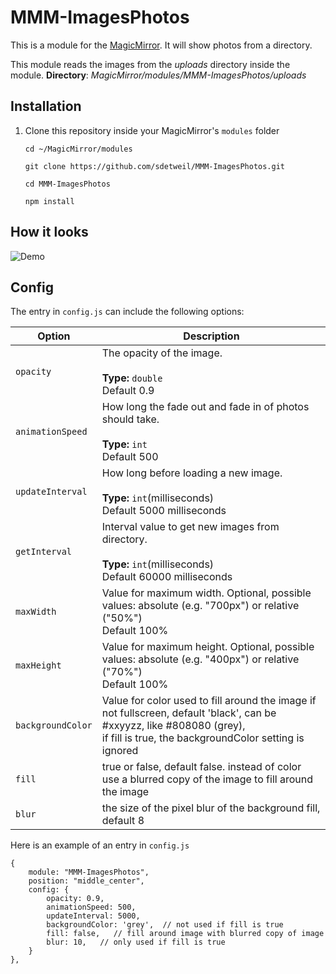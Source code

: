 # MMM-ImagesPhotos
This is a module for the [MagicMirror](https://github.com/MichMich/MagicMirror). It will show photos from a directory.

This module reads the images from the *uploads* directory inside the module.
**Directory**: *MagicMirror/modules/MMM-ImagesPhotos/uploads*


## Installation
1. Clone this repository inside your MagicMirror's `modules` folder

   `cd ~/MagicMirror/modules`

   `git clone https://github.com/sdetweil/MMM-ImagesPhotos.git`

   `cd MMM-ImagesPhotos`

   `npm install`

## How it looks
![Demo](.github/animate.gif)

## Config
The entry in `config.js` can include the following options:


| Option             | Description
|--------------------|-----------
| `opacity`          | The opacity of the image.<br><br>**Type:** `double`<br>Default 0.9
| `animationSpeed`   | How long the fade out and fade in of photos should take.<br><br>**Type:** `int`<br>Default 500
| `updateInterval`   | How long before loading a new image.<br><br>**Type:** `int`(milliseconds) <br>Default 5000 milliseconds
| `getInterval`      | Interval value to get new images from directory.<br><br>**Type:** `int`(milliseconds) <br>Default 60000 milliseconds
| `maxWidth`         | Value for maximum width. Optional, possible values: absolute (e.g. "700px") or relative ("50%") <br> Default 100%
| `maxHeight`        | Value for maximum height. Optional, possible values: absolute (e.g. "400px") or relative ("70%") <br> Default 100%
| `backgroundColor`  | Value for color used to fill around the image if not fullscreen, default 'black', can be #xxyyzz, like #808080 (grey),<br> if fill is true, the backgroundColor setting is ignored
| `fill`             | true or false, default false. instead of color use a blurred copy of the image to fill around the image
| `blur`             |  the size of the pixel blur of the background fill, default 8

Here is an example of an entry in `config.js`
```
{
	module: "MMM-ImagesPhotos",
	position: "middle_center",
	config: {
		opacity: 0.9,
		animationSpeed: 500,
		updateInterval: 5000,
		backgroundColor: 'grey',  // not used if fill is true
		fill: false,   // fill around image with blurred copy of image
		blur: 10,   // only used if fill is true
	}
},
```
